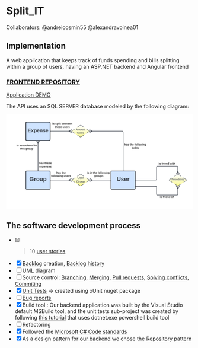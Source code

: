 # Split_IT
Collaborators:
@andreicosmin55
@alexandravoinea01
## Implementation
A web application that keeps track of funds spending and bills splitting within a group of users, having an ASP.NET backend and Angular frontend

### [FRONTEND REPOSITORY](https://github.com/alexandravoinea01/Split-IT-Frontend)

[Application DEMO](https://www.youtube.com/)


The API uses an SQL SERVER database modeled by the following diagram:

![Diagram](Split_IT.png)


## The software development process

- [x] >10 [user stories](https://trello.com/b/Xs0KtSKs/backlog)
- [x] [Backlog](https://trello.com/b/Xs0KtSKs/backlog) creation,   [Backlog history](https://github.com/LaurOp)
- [ ] [UML](https://github.com/LaurOp) diagram
- [ ] Source control: [Branching](https://github.com/LaurOp),  [Merging](https://github.com/LaurOp),  [Pull requests](https://github.com/LaurOp),  [Solving conflicts](https://github.com/LaurOp),  [Commiting](https://github.com/LaurOp)
- [x] [Unit Tests](/UnitTests) -> created using xUnit nuget package
- [ ] [Bug reports](https://github.com/LaurOp)
- [x] Build tool : Our backend application was built by the Visual Studio default MSBuild tool, and the unit tests sub-project was created by following [this tutorial](https://github.com/LaurOp)  that uses dotnet.exe powershell build tool
- [ ] Refactoring
- [x] Followed the [Microsoft C# Code standards](https://docs.microsoft.com/en-us/dotnet/csharp/fundamentals/coding-style/coding-conventions)
- [x] As a design pattern for [our backend](https://github.com/LaurOp/Split_IT/tree/master/Repositories) we chose the [Repository pattern](https://docs.microsoft.com/en-us/dotnet/architecture/microservices/microservice-ddd-cqrs-patterns/media/infrastructure-persistence-layer-design/repository-aggregate-database-table-relationships.png)
